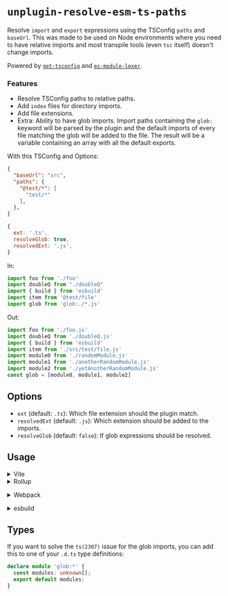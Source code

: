 # `unplugin-resolve-esm-ts-paths`

Resolve `import` and `export` expressions using the TSConfig `paths` and `baseUrl`. This was made to be used on Node environments where you need to have relative imports and most transpile tools (even `tsc` itself) doesn't change imports.

Powered by [`get-tsconfig`](https://github.com/privatenumber/get-tsconfig) and [`es-module-lexer`](https://github.com/guybedford/es-module-lexer).

### Features
- Resolve TSConfig paths to relative paths.
- Add `index` files for directory imports.
- Add file extensions.
- Extra: Ability to have glob imports.
  Import paths containing the `glob:` keyword will be parsed by the plugin and the default imports of every file matching the glob will be added to the file. The result will be a variable containing an array with all the default exports.

With this TSConfig and Options:
```json
{
  "baseUrl": "src",
  "paths": {
    "@test/*": [
      "test/*"
    ],
  },
}
```
```js
{
  ext: '.ts',
  resolveGlob: true,
  resolvedExt: '.js',
}
```

In:
```ts
import foo from './foo'
import doubleQ from "./doubleQ"
import { build } from 'esbuild'
import item from '@test/file'
import glob from 'glob:./*.js'
```

Out:
```js
import foo from './foo.js'
import doubleQ from './doubleQ.js'
import { build } from 'esbuild'
import item from './src/test/file.js'
import module0 from './randomModule.js'
import module1 from './anotherRandomModule.js'
import module2 from './yetAnotherRandomModule.js'
const glob = [module0, module1, module2]
```

## Options

- `ext` (default: `.ts`): Which file extension should the plugin match.
- `resolvedExt` (default: `.js`): Which extension should be added to the imports.
- `resolveGlob` (default: `false`): If glob expressions should be resolved.

## Usage

<details>
<summary>Vite</summary></br>

```ts
// vite.config.ts
import unpluginResolveEsmTSPaths from 'unplugin-resolve-esm-ts-paths/vite'

export default defineConfig({
  plugins: [
    unpluginResolveEsmTSPaths({ /* options */ }),
  ],
})
```

</details>

<details>
<summary>Rollup</summary><br>

```ts
// rollup.config.js
import unpluginResolveEsmTSPaths from 'unplugin-resolve-esm-ts-paths/rollup'

export default {
  plugins: [
    unpluginResolveEsmTSPaths({ /* options */ }),
    // other plugins
  ],
}
```

<br></details>


<details>
<summary>Webpack</summary><br>

```ts
// webpack.config.js
module.exports = {
  /* ... */
  plugins: [
    require('unplugin-resolve-esm-ts-paths/webpack')({ /* options */ }),
  ],
}
```

<br></details>

<details>
<summary>esbuild</summary><br>

```ts
// esbuild.config.js
import unpluginResolveEsmTSPaths from 'unplugin-resolve-esm-ts-paths/esbuild'

build({
  /* ... */
  plugins: [
    unpluginResolveEsmTSPaths({ /* options */ }),
  ],
})
```

<br></details>

## Types

If you want to solve the `ts(2307)` issue for the glob imports, you can add this to one of your `.d.ts` type definitions:

```ts
declare module 'glob:*' {
  const modules: unknown[];
  export default modules;
}
```
